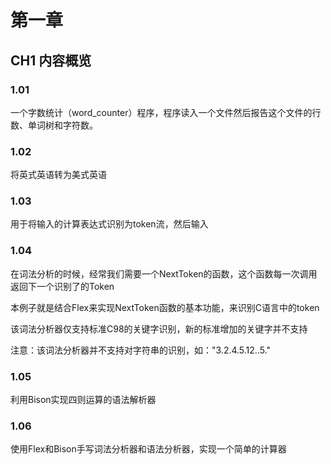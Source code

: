 # 第一章
## CH1 内容概览

### 1.01

一个字数统计（word_counter）程序，程序读入一个文件然后报告这个文件的行数、单词树和字符数。

### 1.02

将英式英语转为美式英语

### 1.03

用于将输入的计算表达式识别为token流，然后输入

### 1.04

在词法分析的时候，经常我们需要一个NextToken的函数，这个函数每一次调用返回下一个识别了的Token

本例子就是结合Flex来实现NextToken函数的基本功能，来识别C语言中的token

该词法分析器仅支持标准C98的关键字识别，新的标准增加的关键字并不支持

注意：该词法分析器并不支持对字符串的识别，如："3.2.4.5.12..5."

### 1.05

利用Bison实现四则运算的语法解析器

### 1.06

使用Flex和Bison手写词法分析器和语法分析器，实现一个简单的计算器


